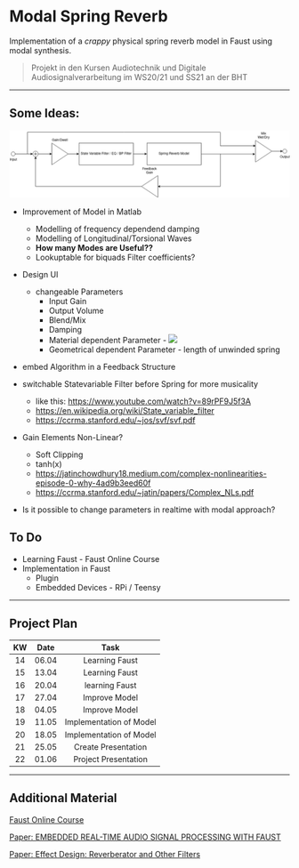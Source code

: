 # Modal Spring Reverb

Implementation of a *crappy* physical spring reverb model in Faust using modal synthesis.

>Projekt in den Kursen Audiotechnik und Digitale Audiosignalverarbeitung im WS20/21 und SS21 an der BHT

---

## Some Ideas:

![Blockdiagram](https://raw.githubusercontent.com/monodon-monoceros/modal_spring_reverb/main/SpringReverb_blockdiagram.png)


* Improvement of Model in Matlab
   * Modelling of frequency dependend damping
   * Modelling of Longitudinal/Torsional Waves
   * **How many Modes are Useful??**
   * Lookuptable for biquads Filter coefficients?
* Design UI
  * changeable Parameters
    * Input Gain
    * Output Volume
    * Blend/Mix
    * Damping
    * Material dependent Parameter - <img src="https://render.githubusercontent.com/render/math?math=\kappa">
    * Geometrical dependent Parameter - length of unwinded spring  
* embed Algorithm in a Feedback Structure
* switchable Statevariable Filter before Spring for more musicality
  * like this: https://www.youtube.com/watch?v=89rPF9J5f3A    
  * https://en.wikipedia.org/wiki/State_variable_filter
  * https://ccrma.stanford.edu/~jos/svf/svf.pdf

* Gain Elements Non-Linear?
  * Soft Clipping
  * tanh(x)
  * https://jatinchowdhury18.medium.com/complex-nonlinearities-episode-0-why-4ad9b3eed60f
  * https://ccrma.stanford.edu/~jatin/papers/Complex_NLs.pdf
    
* Is it possible to change parameters in realtime with modal approach?   


## To Do

* Learning Faust - Faust Online Course
* Implementation in Faust
   * Plugin
   * Embedded Devices - RPi / Teensy

---
## Project Plan

| KW | Date   | Task                    |
|:-: | :-:	  | :-:	                    |
| 14 | 06.04 	| Learning Faust  	      |
| 15 | 13.04  | Learning Faust 	        |
| 16 | 20.04  | learning Faust 	        |
| 17 | 27.04  | Improve Model  	        |
| 18 | 04.05  | Improve Model  	        |
| 19 | 11.05  | Implementation of Model |
| 20 | 18.05  | Implementation of Model |   
| 21 | 25.05  | Create Presentation     |
| 22 | 01.06  | Project Presentation    |

---
## Additional Material

[Faust Online Course](https://ccrma.stanford.edu/~rmichon/faustWorkshops/course2015/)

[Paper: EMBEDDED REAL-TIME AUDIO SIGNAL PROCESSING WITH FAUST](https://ifc20.sciencesconf.org/321070/document)

[Paper: Effect Design: Reverberator and Other Filters](https://ccrma.stanford.edu/~dattorro/EffectDesignPart1.pdf)
